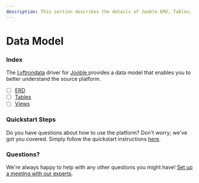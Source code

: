 ```yaml
---
description: This section describes the details of Jooble ERD, Tables, and Views.
---
```


# Data Model

### Index

The  [Lyftrondata](https://www.lyftrondata.com/) driver for [Jooble](https://www.lyftrondata.com/integration/jooble/)[ ](https://www.lyftrondata.com/integration/jooble/)provides a data model that enables you to better understand the source platform.

* [ ] [ERD](../../../marketing-analytics/jooble/data-model/erd.md)
* [ ] [Tables](../../../marketing-analytics/jooble/data-model/tables.md)
* [ ] [Views](../../../marketing-analytics/jooble/data-model/views.md)

### Quickstart Steps

Do you have questions about how to use the platform? Don't worry; we've got you covered. Simply follow the quickstart instructions [here](../../../../quickstart-steps.md).

### Questions? <a href="#questions" id="questions"></a>

We're always happy to help with any other questions you might have! [Set up a meeting with our experts](https://www.lyftrondata.com/book-a-meeting/).

